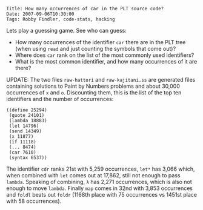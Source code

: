     Title: How many occurrences of car in the PLT source code? 
    Date: 2007-09-06T10:30:00
    Tags: Robby Findler, code-stats, hacking

Lets play a guessing game. See who can guess:

* How many occurrences of the identifier `car` there are in the PLT tree (when using `read` and just counting the symbols that come out)?
* Where does `car` rank on the list of the most commonly used identifiers?
* What is the most common identifier, and how many occurrences of it are there?

UPDATE: The two files `raw-hattori` and `raw-kajitani.ss` are generated files
containing solutions to Paint by Numbers problems and about 30,000 occurrences
of `x` and `o`. Discounting them, this is the list of the top ten identifiers and
the number of occurrences:

```
((define 25294)
 (quote 24101)
 (lambda 18883)
 (let 14796)
 (send 14349)
 (x 11877)
 (if 11118)
 (... 8474)
 (car 7610)
 (syntax 6537))
```

The identifier `cdr` ranks 21st with 5,259 occurrences, `let*` has 3,066 which,
when combined with `let` comes out at 17,862, still not enough to pass `lambda`.
Speaking of combining, `λ` has 2,271 occurrences, which is also not enough to
move `lambda`. Finally `map` comes in 32nd with 3,853 occurrences and `foldl` beats
out `foldr` (1168th place with 75 occurrences vs 1451st place with 58
occurrences).

